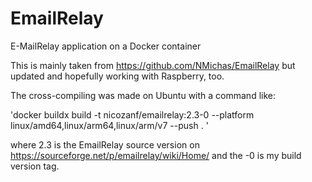 # EmailRelay
E-MailRelay application on a Docker container

This is mainly taken from https://github.com/NMichas/EmailRelay but updated and hopefully working with Raspberry, too.

The cross-compiling was made on Ubuntu with a command like: 

'docker buildx build -t  nicozanf/emailrelay:2.3-0 --platform linux/amd64,linux/arm64,linux/arm/v7 --push . '

where 2.3 is the EmailRelay source version on https://sourceforge.net/p/emailrelay/wiki/Home/  and the -0 is my build version tag.
